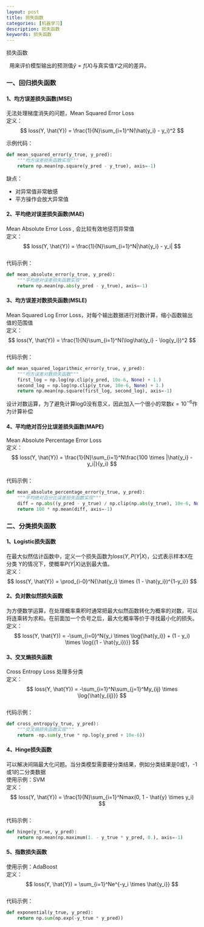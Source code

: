 ```yaml
---
layout: post
title: 损失函数
categories: [机器学习]
description: 损失函数
keywords: 损失函数
---
```

损失函数

&nbsp;&nbsp;用来评价模型输出的预测值$\hat{y} = f(X)$与真实值$Y$之间的差异。

### 一、回归损失函数

#### 1、均方误差损失函数(MSE)
无法处理梯度消失的问题，Mean Squared Error Loss  
定义：  
$$
loss(Y, \hat{Y}) = \frac{1}{N}\sum_{i=1}^N(\hat{y_i} - y_i)^2
$$  

示例代码：  
```python
def mean_squared_error(y_true, y_pred):
    """均方误差损失函数实现"""
    return np.mean(np.square(y_pred - y_true), axis=-1)
```  
缺点：  
* 对异常值非常敏感
* 平方操作会放大异常值

#### 2、平均绝对误差损失函数(MAE)
Mean Absolute Error Loss , 会比较有效地惩罚异常值    
定义：  
$$
loss(Y, \hat{Y}) = \frac{1}{N}\sum_{i=1}^N|\hat{y_i} - y_i|
$$  
代码示例：  
```python
def mean_absolute_error(y_true, y_pred):
    """平均绝对误差损失函数实现"""
    return np.mean(np.abs(y_pred - y_true), axis=-1)
```  

#### 3、均方误差对数损失函数(MSLE)
Mean Squared Log Error Loss，对每个输出数据进行对数计算，缩小函数输出值的范围值  
定义：  
$$
loss(Y, \hat{Y}) = \frac{1}{N}\sum_{i=1}^N(\log\hat{y_i} - \log{y_i})^2
$$  
代码示例：  
```python
def mean_squared_logarithmic_error(y_true, y_pred):
    """均方误差对数损失函数"""
    first_log = np.log(np.clip(y_pred, 10e-6, None) + 1.)
    second_log = np.log(np.clip(y_true, 10e-6, None) + 1.)
    return np.mean(np.square(first_log, second_log), axis=-1)
```  
设计对数运算，为了避免计算log0没有意义，因此加入一个很小的常数$\epsilon=10^{-6}$作为计算补偿

#### 4、平均绝对百分比误差损失函数(MAPE)
Mean Absolute Percentage Error Loss  
定义：  
$$
loss(Y, \hat{Y}) = \frac{1}{N}\sum_{i=1}^N\frac{100 \times |\hat{y_i} - y_i|}{y_i}
$$  
代码示例：  
```python
def mean_absolute_percentage_error(y_true, y_pred):
    """平均绝对百分比误差损失函数实现"""
    diff = np.abs((y_pred - y_true) / np.clip(np.abs(y_true), 10e-6, None))
    return 100 * np.mean(diff, axis=-1)
```

### 二、分类损失函数
#### 1、Logistic损失函数
在最大似然估计函数中，定义一个损失函数为$loss(Y, P(Y|X)$，公式表示样本X在分类 Y的情况下，使概率$P(Y|X)$达到最大值。    
定义：  
$$ 
loss(Y, \hat{Y}) = \prod_{i-0}^N{\hat{y_i} \times (1 - \hat{y_i})^{1-y_i}}
$$  

#### 2、负对数似然损失函数
为方便数学运算，在处理概率乘积时通常把最大似然函数转化为概率的对数，可以将连乘转为求和。在前面加一个负号之后，最大化概率等价于寻找最小化的损失。    
定义：  
$$ 
loss(Y, \hat{Y}) = -\sum_{i=0}^N{y_i \times \log{\hat{y_i}} + (1 - y_i) \times \log{(1 - \hat{y_i})}}
$$

#### 3、交叉熵损失函数
Cross Entropy Loss 处理多分类   
定义：    
$$
loss(Y, \hat{Y}) = -\sum_{i=1}^N\sum_{j=1}^My_{ij} \times \log{\hat{y_{ij}}}
$$    
代码示例：  
```python
def cross_entropy(y_true, y_pred):
    """交叉熵损失函数实现"""
    return -np.sum(y_true * np.log(y_pred + 10e-6))
```

#### 4、Hinge损失函数
可以解决间隔最大化问题。当分类模型需要硬分类结果，例如分类结果是0或1，-1或1的二分类数据  
使用示例：SVM    
定义：  
$$
loss(Y, \hat{Y}) = \frac{1}{N}\sum_{i=1}^Nmax(0, 1 - \hat{y} \times y_i)
$$  
代码示例：  
```python
def hinge(y_true, y_pred):
    return np.mean(np.maximum(1. - y_true * y_pred, 0.), axis=-1)
```

#### 5、指数损失函数
使用示例：AdaBoost  
定义：  
$$
loss(Y, \hat{Y}) = \sum_{i=1}^Ne^{-y_i \times \hat{y_i}}
$$  
代码示例：  
```python
def exponential(y_true, y_pred):
    return np.sum(np.exp(-y_true * y_pred))
```